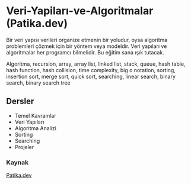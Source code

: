 #  Veri-Yapiları-ve-Algoritmalar (Patika.dev)

Bir veri yapısı verileri organize etmenin bir yoludur, oysa algoritma problemleri çözmek için bir yöntem veya modeldir. Veri yapıları ve algoritmalar her programcı bilmelidir. Bu eğitim sana ışık tutacak.

Algoritma, recursion, array, array list, linked list, stack, queue, hash table, hash function, hash collision, time complexity, big o notation, sorting, insertion sort, merge sort, quick sort, searching, linear search, binary search, binary search tree

## Dersler

* Temel Kavramlar
* Veri Yapıları
* Algoritma Analizi
* Sorting
* Searching
* Projeler

### Kaynak

[Patika.dev](https://app.patika.dev/moduller/veri-yapilari-ve-algoritmalar)
